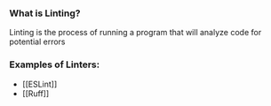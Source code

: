### What is Linting?
Linting is the process of running a program that will analyze code for potential errors

### Examples of Linters:
- [[ESLint]]
- [[Ruff]]